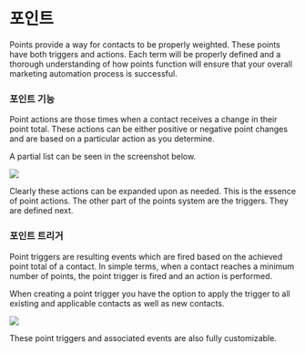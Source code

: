 # 포인트

Points provide a way for contacts to be properly weighted. These points have both triggers and actions. Each term will be properly defined and a thorough understanding of how points function will ensure that your overall marketing automation process is successful.

### 포인트 기능

Point actions are those times when a contact receives a change in their point total. These actions can be either positive or negative point changes and are based on a particular action as you determine.

A partial list can be seen in the screenshot below.

![](/points/media/new-point-action.jpg)

Clearly these actions can be expanded upon as needed. This is the essence of point actions. The other part of the points system are the triggers. They are defined next.

### 포인트 트리거

Point triggers are resulting events which are fired based on the achieved point total of a contact. In simple terms, when a contact reaches a minimum number of points, the point trigger is fired and an action is performed.

When creating a point trigger you have the option to apply the trigger to all existing and applicable contacts as well as new contacts.

![](/points/media/new-point-trigger-action.jpg)

These point triggers and associated events are also fully customizable.
